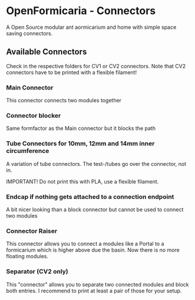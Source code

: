 # OpenFormicaria - Connectors

A Open Source modular ant aormicarium and home with simple space saving connectors.

## Available Connectors
Check in the respective folders for CV1 or CV2 connectors. Note that CV2 connectors have to be printed with a flexible filament!

### Main Connector 
This connector connects two modules together

### Connector blocker
Same formfactor as the Main connector but it blocks the path

### Tube Connectors for 10mm, 12mm and 14mm inner circumference
A variation of tube connectors. The test-/tubes go over the connector, not in.

IMPORTANT! Do not print this with PLA, use a flexible filament.

### Endcap if nothing gets attached to a connection endpoint
A bit nicer looking than a block connector but cannot be used to connect two modules

### Connector Raiser 
This connector allows you to connect a modules like a Portal to a formicarium which is higher above due the basin. Now there is no more floating modules.

### Separator (CV2 only)
This "connector" allows you to separate two connected modules and block both entries. I recommend to print at least a pair of those for your setup.
